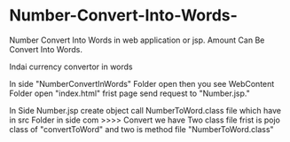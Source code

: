 # Number-Convert-Into-Words-
Number Convert Into Words in web application or jsp.
Amount Can Be Convert Into Words.

Indai currency convertor in words

In side "NumberConvertInWords" Folder open then you see WebContent Folder
open "index.html" frist page send request to "Number.jsp."

In Side Number.jsp create object call NumberToWord.class file which have in src Folder in side com >>>> Convert we have Two class file
frist is pojo class of "convertToWord" and two is method file "NumberToWord.class"
